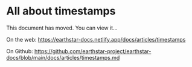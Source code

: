 # All about timestamps

This document has moved.  You can view it...

On the web: https://earthstar-docs.netlify.app/docs/articles/timestamps

On Github: https://github.com/earthstar-project/earthstar-docs/blob/main/docs/articles/timestamps.md

